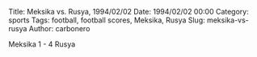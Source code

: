 Title: Meksika vs. Rusya, 1994/02/02
Date: 1994/02/02 00:00
Category: sports
Tags: football, football scores, Meksika, Rusya
Slug: meksika-vs-rusya
Author: carbonero


Meksika 1 - 4 Rusya
